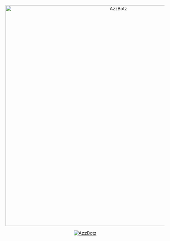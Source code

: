 <p align="center">
<img src="https://media.tenor.com/images/e15cb1453a09e25bab41116d930329bf/tenor.gif" alt="AzzBotz" width="700"/>

<p align="center">
    <a href="http://Wa.me/62859194145686">
        <img
            src="https://readme-typing-svg.herokuapp.com?size=25&width=900&lines=Jangan+Pernah+Semangat+Dan+Tetap+Putus+Asa+By+Al+Affandi+🔥"
            alt="AzzBotz"
        />
    </a>
</p>
